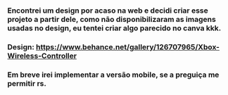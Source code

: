 ### Encontrei um design por acaso na web e decidi criar esse projeto a partir dele, como não disponibilizaram as imagens usadas no design, eu tentei criar algo parecido no canva kkk.

### Design: https://www.behance.net/gallery/126707965/Xbox-Wireless-Controller

### Em breve irei implementar a versão mobile, se a preguiça me permitir rs.
